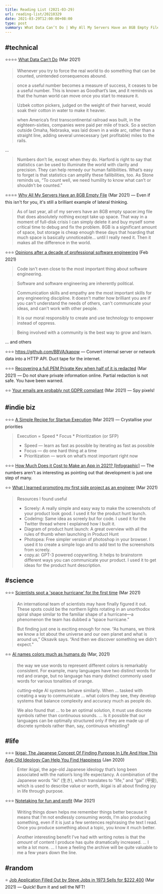 ```yaml
---
title: Reading List (2021-03-29)
url: reading-list/20210329
date: 2021-03-29T12:00:00+08:00
type: post
summary: What Data Can’t Do | Why All My Servers Have an 8GB Empty File | Opinions after a decade of professional software engineering | kapow | Recovering a full PEM Private Key | A Simple Recipe for Startup Execution | How Much Does it Cost to Make an App in 2021 | Scientists spot a 'space hurricane' for the first time | Notetaking for fun and profit
---
```


## #technical

⭐⭐⭐⭐ [What Data Can’t Do](https://www.newyorker.com/magazine/2021/03/29/what-data-cant-do) (Mar 2021)

> Whenever you try to force the real world to do something that can be counted, unintended consequences abound.

> once a useful number becomes a measure of success, it ceases to be a useful number. This is known as Goodhart’s law, and it reminds us that the human world can move once you start to measure it.

> Uzbek cotton pickers, judged on the weight of their harvest, would soak their cotton in water to make it heavier. 

> when America’s first transcontinental railroad was built, in the eighteen-sixties, companies were paid per mile of track. So a section outside Omaha, Nebraska, was laid down in a wide arc, rather than a straight line, adding several unnecessary (yet profitable) miles to the rails. 

...

> Numbers don’t lie, except when they do. Harford is right to say that statistics can be used to illuminate the world with clarity and precision. They can help remedy our human fallibilities. What’s easy to forget is that statistics can amplify these fallibilities, too. As Stone reminds us, “To count well, we need humility to know what can’t or shouldn’t be counted.”

⭐⭐⭐⭐ [Why All My Servers Have an 8GB Empty File](https://brianschrader.com/archive/why-all-my-servers-have-an-8gb-empty-file/) (Mar 2021) &mdash; Even if this isn't for you, it's still a brilliant example of lateral thinking.

> As of last year, all of my servers have an 8GB empty spacer.img file that does absolutely nothing except take up space. That way in a moment of full-disk crisis I can simply delete it and buy myself some critical time to debug and fix the problem. 8GB is a significant amount of space, but storage is cheap enough these days that hoarding that much space is basically unnoticeable... until I really need it. Then it makes all the difference in the world.

⭐⭐⭐ [Opinions after a decade of professional software engineering](https://blog.thea.codes/opinions-after-a-decade/) (Feb 2021)

> Code isn't even close to the most important thing about software engineering.

> Software and software engineering are inherently political.

> Communication skills and empathy are the most important skills for any engineering discipline. It doesn't matter how brilliant you are if you can't understand the needs of others, can't communicate your ideas, and can't work with other people.

>  It is our moral responsibly to create and use technology to empower instead of oppress.

> Being involved with a community is the best way to grow and learn.

... and others


⭐⭐⭐ https://github.com/BBVA/kapow &mdash; Convert internal server or network data into a HTTP API. Duct tape for the internet.

⭐⭐⭐ [Recovering a full PEM Private Key when half of it is redacted](https://blog.cryptohack.org/twitter-secrets) (Mar 2021) &mdash; Do not share private information online. Partial redaction is not safe. You have been warned.

⭐⭐ [Your emails are probably not GDPR compliant](https://blog.ohmysmtp.com/blog/your-emails-are-not-gdpr-compliant/) (Mar 2021) &mdash; Spy pixels!


## #indie biz

⭐⭐⭐ [A Simple Recipe for Startup Execution](https://medium.com/@ErezDruk/a-simple-recipe-for-startup-execution-2706a8f894cf) (Mar 2021) &mdash; Crystallise your priorities

> Execution = Speed * Focus * Prioritization (or SFP)
> 
> * Speed — learn as fast as possible by iterating as fast as possible
> * Focus — do one hard thing at a time
> * Prioritization — work on what’s most important right now

⭐⭐⭐ [How Much Does it Cost to Make an App in 2021? [Infographic]](https://www.bluelabellabs.com/blog/how-much-does-it-cost-to-make-an-app-in-2021-infographic/) &mdash; The numbers aren't as interesting as pointing out that development is just one step of many.

⭐⭐ [What I learned promoting my first side project as an engineer](https://javierfuent.es/blog/Lessons-promoting-side-project/) (Mar 2021)

> Resources I found useful
>
> * Screely: A really simple and easy way to make the screenshots of your product look good. I used it for the product hunt launch.
> * CodeImg: Same idea as screely but for code. I used it for the Twitter thread where I explained how I built it.
> * Diagram of product hunt launch: A great overview with all the rules of thumb when launching in Product Hunt
> * Photopea: Free simpler version of photoshop in your browser. I used it to create a simple logo and to add text to the screenshots from screely.
> * copy.ai: GPT-3 powered copywriting. It helps to brainstorm different ways you can communicate your product. I used it to get ideas for the product hunt description.


## #science

⭐⭐⭐ [Scientists spot a 'space hurricane' for the first time](https://www.nationalgeographic.com/science/article/scientists-spot-a-space-hurricane-for-the-first-time) (Mar 2021)

> An international team of scientists may have finally figured it out. These spots could be the northern lights rotating in an unorthodox spiral shape similar to the familiar shape of a hurricane—a phenomenon the team has dubbed a “space hurricane.”

> But finding just one is exciting enough for now. “As humans, we think we know a lot about the universe and our own planet and what is around us,” Oksavik says. “And then we discover something we didn’t expect.”

⭐⭐ [AI names colors much as humans do](https://ai.facebook.com/blog/ai-names-colors-much-as-humans-do/) (Mar, 2021)

> the way we use words to represent different colors is remarkably consistent. For example, many languages have two distinct words for red and orange, but no language has many distinct commonly used words for various tonalities of orange.

> cutting-edge AI systems behave similarly. When ... tasked with creating a way to communicate ... what colors they see, they develop systems that balance complexity and accuracy much as people do.

> We also found that ... to be an optimal solution, it must use discrete symbols rather than continuous sounds. ... Is it possible that our languages can be optimally structured only if they are made up of discrete symbols rather than, say, continuous whistling?


## #life

⭐⭐⭐ [Ikigai: The Japanese Concept Of Finding Purpose In Life And How This Age-Old Ideology Can Help You Find Happiness](https://savvytokyo.com/ikigai-japanese-concept-finding-purpose-life/) (Jan 2020)

> Enter ikigai, the age-old Japanese ideology that’s long been associated with the nation’s long life expectancy. A combination of the Japanese words “iki” (生き), which translates to “life,” and “gai” (甲斐), which is used to describe value or worth, ikigai is all about finding joy in life through purpose.

⭐⭐⭐ [Notetaking for fun and profit](https://param.codes/2021/notetaking/) (Mar 2021)

>  Writing things down helps me remember things better because it means that I’m not endlessly consuming words, I’m also producing something, even if it is just a few sentences rephrasing the text I read. Once you produce something about a topic, you know it much better.

> Another interesting benefit I’ve had with writing notes is that the _amount_ of content I produce has quite dramatically increased. ... I write a lot more. ... I have a feeling the archive will be quite valuable to me a few years down the line.


## #random

⭐ [Job Application Filled Out by Steve Jobs in 1973 Sells for $222,400](https://www.macrumors.com/2021/03/24/steve-jobs-employment-questionnaire/) (Mar 2021) &mdash; Quick! Burn it and sell the NFT!


